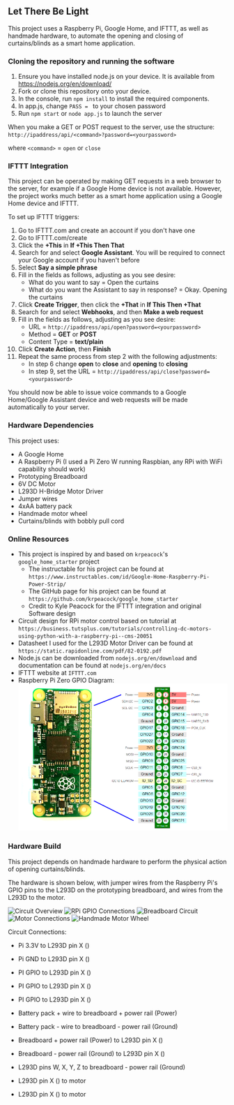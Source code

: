## Let There Be Light

This project uses a Raspberry Pi, Google Home, and IFTTT, as well as handmade hardware, to automate the opening and closing of curtains/blinds as a smart home application.

### Cloning the repository and running the software

1. Ensure you have installed node.js on your device. It is available from https://nodejs.org/en/download/
2. Fork or clone this repository onto your device. 
3. In the console, run `npm install` to install the required components.
4. In app.js, change `PASS = ` to your chosen password
5. Run `npm start` or `node app.js` to launch the server

When you make a GET or POST request to the server, use the structure: 
`http://ipaddress/api/<command>?password=<yourpassword>`

where `<command>` = `open` or `close`

### IFTTT Integration

This project can be operated by making GET requests in a web browser to the server, for example if a Google Home device is not available. However, the project works much better as a smart home application using a Google Home device and IFTTT.

To set up IFTTT triggers:

1. Go to IFTTT.com and create an account if you don't have one
2. Go to IFTTT.com/create
3. Click the <b>+This</b> in <b>If +This Then That</b>
4. Search for and select <b>Google Assistant</b>. You will be required to connect your Google account if you haven't before
5. Select <b>Say a simple phrase</b>
6. Fill in the fields as follows, adjusting as you see desire:
    * What do you want to say = Open the curtains
    * What do you want the Assistant to say in response? = Okay. Opening the curtains
7. Click <b>Create Trigger</b>, then click the <b>+That</b> in <b>If This Then +That</b>
8. Search for and select <b>Webhooks</b>, and then <b>Make a web request</b>
9. Fill in the fields as follows, adjusting as you see desire:
    * URL = `http://ipaddress/api/open?password=<yourpassword>`
    * Method = <b>GET</b> or <b>POST</b>
    * Content Type = <b>text/plain</b>
10. Click <b>Create Action</b>, then <b>Finish</b>
11. Repeat the same process from step 2 with the following adjustments:
    * In step 6 change <b>open</b> to <b>close</b> and <b>opening</b> to <b>closing</b>
    * In step 9, set the URL = `http://ipaddress/api/close?password=<yourpassword>`

You should now be able to issue voice commands to a Google Home/Google Assistant device and web requests will be made automatically to your server.

### Hardware Dependencies

This project uses:

* A Google Home
* A Raspberry Pi (I used a Pi Zero W running Raspbian, any RPi with WiFi capability should work)
* Prototyping Breadboard
* 6V DC Motor
* L293D H-Bridge Motor Driver
* Jumper wires
* 4xAA battery pack
* Handmade motor wheel
* Curtains/blinds with bobbly pull cord

### Online Resources

* This project is inspired by and based on `krpeacock`'s `google_home_starter` project
    * The instructable for his project can be found at `https://www.instructables.com/id/Google-Home-Raspberry-Pi-Power-Strip/`
    * The GitHub page for his project can be found at `https://github.com/krpeacock/google_home_starter`
    * Credit to Kyle Peacock for the IFTTT integration and original Software design
* Circuit design for RPi motor control based on tutorial at `https://business.tutsplus.com/tutorials/controlling-dc-motors-using-python-with-a-raspberry-pi--cms-20051`
* Datasheet I used for the L293D Motor Driver can be found at `https://static.rapidonline.com/pdf/82-0192.pdf`
* Node.js can be downloaded from `nodejs.org/en/download` and documentation can be found at `nodejs.org/en/docs`
* IFTTT website at `IFTTT.com`
* Raspberry Pi Zero GPIO Diagram:
![RPi GPIO Diagram](https://github.com/besmarsh/lettherebelight/blob/master/docs/img/RPi_GPIO_Diagram.png?raw=true)

### Hardware Build

This project depends on handmade hardware to perform the physical action of opening curtains/blinds.

The hardware is shown below, with jumper wires from the Raspberry Pi's GPIO pins to the L293D on the prototyping breadboard, and wires from the L293D to the motor.

![Circuit Overview](https://github.com/besmarsh/lettherebelight/blob/master/docs/img/Circuit_Overview.png?raw=true)
![RPi GPIO Connections](https://github.com/besmarsh/lettherebelight/blob/master/docs/img/RPi_GPIO_Connections.png?raw=true)
![Breadboard Circuit](https://github.com/besmarsh/lettherebelight/blob/master/docs/img/Breadboard_Circuit.png?raw=true)
![Motor Connections](https://github.com/besmarsh/lettherebelight/blob/master/docs/img/Motor_Connections.png?raw=true)
![Handmade Motor Wheel](https://github.com/besmarsh/lettherebelight/blob/master/docs/img/Handmade_Motor_Wheel.png?raw=true)

Circuit Connections:

* Pi 3.3V to L293D pin X ()
* Pi GND to L293D pin X ()

* PI GPIO to L293D pin X ()
* PI GPIO to L293D pin X ()
* PI GPIO to L293D pin X ()

* Battery pack + wire to breadboard + power rail (Power)
* Battery pack - wire to breadboard - power rail (Ground)

* Breadboard + power rail (Power) to L293D pin X ()
* Breadboard - power rail (Ground) to L293D pin X ()
* L293D pins W, X, Y, Z to breadboard - power rail (Ground)
* L293D pin X () to motor
* L293D pin X () to motor
